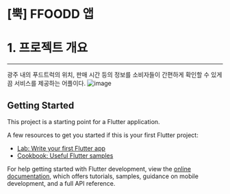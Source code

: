 # [뿍] FFOODD 앱 

# 1. 프로젝트 개요
***
광주 내의 푸드트럭의 위치, 판매 시간 등의 정보를 소비자들이 간편하게 확인할 수 있게끔 서비스를 제공하는 어플이다.
![image](https://github.com/user-attachments/assets/b094a2bc-1870-40f3-bf73-9775d8a5ca67)


## Getting Started

This project is a starting point for a Flutter application.

A few resources to get you started if this is your first Flutter project:

- [Lab: Write your first Flutter app](https://docs.flutter.dev/get-started/codelab)
- [Cookbook: Useful Flutter samples](https://docs.flutter.dev/cookbook)

For help getting started with Flutter development, view the
[online documentation](https://docs.flutter.dev/), which offers tutorials,
samples, guidance on mobile development, and a full API reference.
